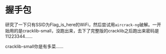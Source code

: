 # 握手包

研究了一下只有SSID为Flag\_is\_here的WiFi，然后尝试用`aircrack-ng`破解。一开始用的是cracklib-small，没跑出来，去下了完整版的cracklib之后跑出来密码是11223344……

cracklib-small你是有多菜……
